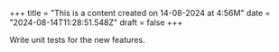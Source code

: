 +++
title = "This is a content created on 14-08-2024 at 4:56M"
date = "2024-08-14T11:28:51.548Z"
draft = false
+++

  Write unit tests for the new features.
        